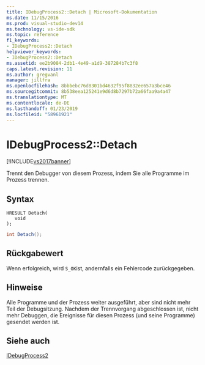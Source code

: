 ```yaml
---
title: IDebugProcess2::Detach | Microsoft-Dokumentation
ms.date: 11/15/2016
ms.prod: visual-studio-dev14
ms.technology: vs-ide-sdk
ms.topic: reference
f1_keywords:
- IDebugProcess2::Detach
helpviewer_keywords:
- IDebugProcess2::Detach
ms.assetid: ee2b9084-2db1-4e49-a1d9-387284b7c3f8
caps.latest.revision: 11
ms.author: gregvanl
manager: jillfra
ms.openlocfilehash: 8bbbebc76d8301bd4632f95f8832ee657a3bce46
ms.sourcegitcommit: 8b538eea125241e9d6d8b7297b72a66faa9a4a47
ms.translationtype: MT
ms.contentlocale: de-DE
ms.lasthandoff: 01/23/2019
ms.locfileid: "58961921"
---
```

# <a name="idebugprocess2detach"></a>IDebugProcess2::Detach
[!INCLUDE[vs2017banner](../../../includes/vs2017banner.md)]

Trennt den Debugger von diesem Prozess, indem Sie alle Programme im Prozess trennen.  
  
## <a name="syntax"></a>Syntax  
  
```cpp#  
HRESULT Detach(   
   void   
);  
```  
  
```csharp  
int Detach();  
```  
  
## <a name="return-value"></a>Rückgabewert  
 Wenn erfolgreich, wird `S_OK`ist, andernfalls ein Fehlercode zurückgegeben.  
  
## <a name="remarks"></a>Hinweise  
 Alle Programme und der Prozess weiter ausgeführt, aber sind nicht mehr Teil der Debugsitzung. Nachdem der Trennvorgang abgeschlossen ist, nicht mehr Debuggen, die Ereignisse für diesen Prozess (und seine Programme) gesendet werden ist.  
  
## <a name="see-also"></a>Siehe auch  
 [IDebugProcess2](../../../extensibility/debugger/reference/idebugprocess2.md)
